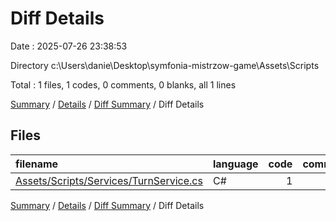 # Diff Details

Date : 2025-07-26 23:38:53

Directory c:\\Users\\danie\\Desktop\\symfonia-mistrzow-game\\Assets\\Scripts

Total : 1 files,  1 codes, 0 comments, 0 blanks, all 1 lines

[Summary](results.md) / [Details](details.md) / [Diff Summary](diff.md) / Diff Details

## Files
| filename | language | code | comment | blank | total |
| :--- | :--- | ---: | ---: | ---: | ---: |
| [Assets/Scripts/Services/TurnService.cs](/Assets/Scripts/Services/TurnService.cs) | C# | 1 | 0 | 0 | 1 |

[Summary](results.md) / [Details](details.md) / [Diff Summary](diff.md) / Diff Details